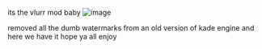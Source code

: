 its the vlurr mod baby
![image](https://user-images.githubusercontent.com/63418160/142935132-ae87b839-0b70-4d57-b1e8-2c64e46374d1.png)











removed all the dumb watermarks from an old version of kade engine and here we have it
hope ya all enjoy
